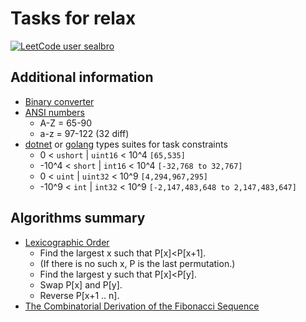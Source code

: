 # Tasks for relax

[![LeetCode user sealbro](https://img.shields.io/badge/dynamic/json?style=for-the-badge&labelColor=black&color=%23ffa116&label=Solved&query=solvedOverTotal&url=https%3A%2F%2Fleetcode-badge.vercel.app%2Fapi%2Fusers%2Fsealbro&logo=leetcode&logoColor=yellow)](https://leetcode.com/sealbro/)

## Additional information

- [Binary converter](https://www.rapidtables.com)
- [ANSI numbers](http://www.alanwood.net/demos/ansi.html)
  - A-Z = 65-90
  - a-z = 97-122 (32 diff)
- [dotnet](https://docs.microsoft.com/en-us/dotnet/csharp/language-reference/builtin-types/integral-numeric-types) or [golang](https://www.callicoder.com/golang-basic-types-operators-type-conversion/) types suites for task constraints
  - 0 < `ushort` | `uint16` < 10^4 `[65,535]`
  - -10^4 < `short` | `int16` < 10^4 `[-32,768 to 32,767]`
  - 0 < `uint` | `uint32` < 10^9 `[4,294,967,295]`
  - -10^9 < `int` | `int32` < 10^9 `[-2,147,483,648 to 2,147,483,647]`

## Algorithms summary

- [Lexicographic Order](https://thecodingtrain.com/CodingChallenges/035.2-tsp.html)
  - Find the largest x such that P[x]<P[x+1].
  - (If there is no such x, P is the last permutation.)
  - Find the largest y such that P[x]<P[y].
  - Swap P[x] and P[y].
  - Reverse P[x+1 .. n].
- [The Combinatorial Derivation of the Fibonacci Sequence](http://mathonline.wikidot.com/the-combinatorial-derivation-of-the-fibonacci-sequence)
